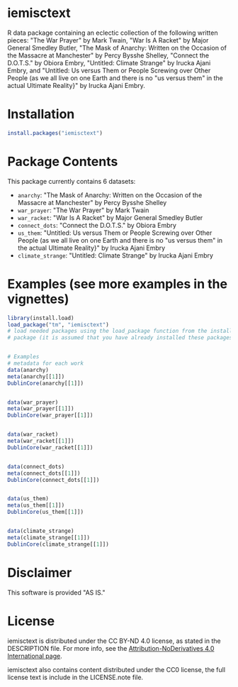 ﻿# iemisctext

R data package containing an eclectic collection of the following written pieces: "The War Prayer" by Mark Twain, "War Is A Racket" by Major General Smedley Butler, "The Mask of Anarchy: Written on the Occasion of the Massacre at Manchester" by Percy Bysshe Shelley, "Connect the D.O.T.S." by Obiora Embry, "Untitled: Climate Strange" by Irucka Ajani Embry, and "Untitled: Us versus Them or People Screwing over Other People (as we all live on one Earth and there is no "us versus them" in the actual Ultimate Reality}" by Irucka Ajani Embry.


# Installation

```R
install.packages("iemisctext")
```


# Package Contents
This package currently contains 6 datasets:

* `anarchy`: "The Mask of Anarchy: Written on the Occasion of the Massacre at Manchester" by Percy Bysshe Shelley
* `war_prayer`: "The War Prayer" by Mark Twain
* `war_racket`: "War Is A Racket" by Major General Smedley Butler
* `connect_dots`: "Connect the D.O.T.S." by Obiora Embry
* `us_them`: "Untitled: Us versus Them or People Screwing over Other People (as we all live on one Earth and there is no "us versus them" in the actual Ultimate Reality}" by Irucka Ajani Embry
* `climate_strange`: "Untitled: Climate Strange" by Irucka Ajani Embry



# Examples (see more examples in the vignettes)
```R
library(install.load)
load_package("tm", "iemisctext")
# load needed packages using the load_package function from the install.load
# package (it is assumed that you have already installed these packages)


# Examples
# metadata for each work
data(anarchy)
meta(anarchy[[1]])
DublinCore(anarchy[[1]])


data(war_prayer)
meta(war_prayer[[1]])
DublinCore(war_prayer[[1]])


data(war_racket)
meta(war_racket[[1]])
DublinCore(war_racket[[1]])


data(connect_dots)
meta(connect_dots[[1]])
DublinCore(connect_dots[[1]])


data(us_them)
meta(us_them[[1]])
DublinCore(us_them[[1]])


data(climate_strange)
meta(climate_strange[[1]])
DublinCore(climate_strange[[1]])
```



# Disclaimer

This software is provided "AS IS."


# License

iemisctext is distributed under the CC BY-ND 4.0 license, as stated in the DESCRIPTION file. For more info, see the [Attribution-NoDerivatives 4.0 International page](https://creativecommons.org/licenses/by-nd/4.0/).

iemisctext also contains content distributed under the CC0 license, the full license text is include in the LICENSE.note file.
